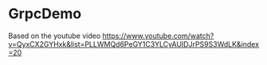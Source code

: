 # GrpcDemo
 
Based on the youtube video https://www.youtube.com/watch?v=QyxCX2GYHxk&list=PLLWMQd6PeGY1C3YLCyAUIDJrPS9S3WdLK&index=20
